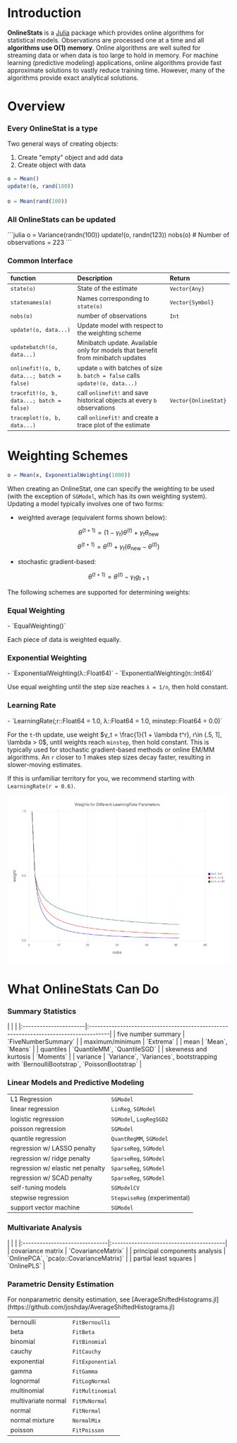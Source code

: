 # Introduction

**OnlineStats** is a [Julia](http://julialang.org) package which provides online algorithms for statistical models.  Observations are processed one at a time and all **algorithms use O(1) memory**.  Online algorithms are well suited for streaming data or when data is too large to hold in memory.  For machine learning (predictive modeling) applications, online algorithms provide fast approximate solutions to vastly reduce training time.  However, many of the algorithms provide exact analytical solutions.

# Overview

<h3>Every OnlineStat is a type</h3>

Two general ways of creating objects:    

1. Create "empty" object and add data
1. Create object with data

```julia
o = Mean()
update!(o, rand(100))

o = Mean(rand(100))
```

<h3>All OnlineStats can be updated</h3>
```julia
o = Variance(randn(100))
update!(o, randn(123))
nobs(o)  # Number of observations = 223
```


<h3>Common Interface</h3>


| function                                   | Description                                                                        | Return               |
|:-------------------------------------------|:-----------------------------------------------------------------------------------|:---------------------|
| `state(o)`                                 | State of the estimate                                                              | `Vector{Any}`        |
| `statenames(o)`                            | Names corresponding to `state(o)`                                                  | `Vector{Symbol}`     |
| `nobs(o)`                                  | number of observations                                                             | `Int`                |
| `update!(o, data...)`                      | Update model with respect to the weighting scheme                                  |                      |
| `updatebatch!(o, data...)`                 | Minibatch update.  Available only for models that benefit from minibatch updates   |                      |
| `onlinefit!(o, b, data...; batch = false)` | update `o` with batches of size `b`.  `batch = false`  calls `update!(o, data...)` |                      |
| `tracefit!(o, b, data...; batch = false)`  | call `onlinefit!` and save historical objects at every `b` observations            | `Vector{OnlineStat}` |
| `traceplot!(o, b, data...)`                | call `onlinefit!` and create a trace plot of the estimate                          |                      |


# Weighting Schemes
```julia
o = Mean(x, ExponentialWeighting(1000))
```

When creating an OnlineStat, one can specify the weighting to be used (with the exception of `SGModel`, which has its own weighting system).  Updating a model typically involves one of two forms:

- weighted average (equivalent forms shown below):

$$\theta^{(t+1)} = (1 - \gamma_t)\theta^{(t)} + \gamma_t \theta_{\text{new}}$$
$$\theta^{(t+1)} = \theta^{(t)} + \gamma_t(\theta_{\text{new}} - \theta^{(t)})$$

- stochastic gradient-based:  

$$\theta^{(t+1)} = \theta^{(t)} - \gamma_t g_{t+1}$$

The following schemes are supported for determining weights:

<h3>Equal Weighting</h3>
- `EqualWeighting()`

Each piece of data is weighted equally.

<h3>Exponential Weighting</h3>
- `ExponentialWeighting(λ::Float64)`
- `ExponentialWeighting(n::Int64)`

Use equal weighting until the step size reaches `λ = 1/n`, then hold constant.

<h3>Learning Rate</h3>
- `LearningRate(;r::Float64 = 1.0, λ::Float64 = 1.0, minstep::Float64 = 0.0)`

For the `t`-th update, use weight $γ_t = \frac{1}{1 + \lambda t^r}, r\in (.5, 1], \lambda > 0$, until weights reach `minstep`, then hold constant.  This is typically used for stochastic gradient-based methods or online EM/MM algorithms.  An `r` closer to 1 makes step sizes decay faster, resulting in slower-moving estimates.

If this is unfamiliar territory for you, we recommend starting with `LearningRate(r = 0.6)`.


![](images/learningrate_rs.png)

# What OnlineStats Can Do

<h3> Summary Statistics </h3>
|                       |                                                                                      |
|:----------------------|:-------------------------------------------------------------------------------------|
| five number summary   | `FiveNumberSummary`                                                                  |
| maximum/minimum       | `Extrema`                                                                            |
| mean                  | `Mean`, `Means`                                                                      |
| quantiles             | `QuantileMM`, `QuantileSGD`                                                          |
| skewness and kurtosis | `Moments`                                                                            |
| variance              | `Variance`, `Variances`, bootstrapping with `BernoulliBootstrap`, `PoissonBootstrap` |


<h3> Linear Models and Predictive Modeling </h3>

|                                   |                              |
|:----------------------------------|:-----------------------------|
| L1 Regression                     | `SGModel`                    |
| linear regression                 | `LinReg`, `SGModel`          |
| logistic regression               | `SGModel`, `LogRegSGD2`      |
| poisson regression                | `SGModel`                    |
| quantile regression               | `QuantRegMM`, `SGModel`      |
| regression w/ LASSO penalty       | `SparseReg`, `SGModel`       |
| regression w/ ridge penalty       | `SparseReg`, `SGModel`       |
| regression w/ elastic net penalty | `SparseReg`, `SGModel`       |
| regression w/ SCAD penalty        | `SparseReg`, `SGModel`       |
| self-tuning models                | `SGModelCV`                  |
| stepwise regression               | `StepwiseReg` (experimental) |
| support vector machine            | `SGModel`                    |


<h3> Multivariate Analysis </h3>
|                               |                                         |
|:------------------------------|:----------------------------------------|
| covariance matrix             | `CovarianceMatrix`                      |
| principal components analysis | `OnlinePCA`, `pca(o::CovarianceMatrix)` |
| partial least squares         | `OnlinePLS`                             |


<h3> Parametric Density Estimation </h3>
For nonparametric density estimation, see [AverageShiftedHistograms.jl](https://github.com/joshday/AverageShiftedHistograms.jl)

|                     |                  |
|:--------------------|:-----------------|
| bernoulli           | `FitBernoulli`   |
| beta                | `FitBeta`        |
| binomial            | `FitBinomial`    |
| cauchy              | `FitCauchy`      |
| exponential         | `FitExponential` |
| gamma               | `FitGamma`       |
| lognormal           | `FitLogNormal`   |
| multinomial         | `FitMultinomial` |
| multivariate normal | `FitMvNormal`    |
| normal              | `FitNormal`      |
| normal mixture      | `NormalMix`      |
| poisson             | `FitPoisson`     |
